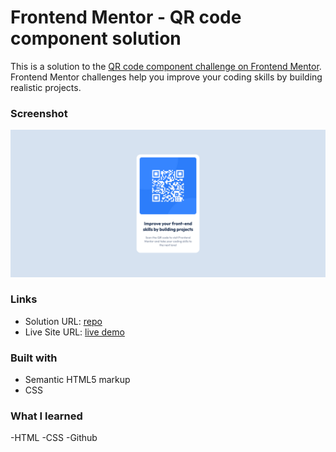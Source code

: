 # Frontend Mentor - QR code component solution

This is a solution to the [QR code component challenge on Frontend Mentor](https://www.frontendmentor.io/challenges/qr-code-component-iux_sIO_H). Frontend Mentor challenges help you improve your coding skills by building realistic projects. 

### Screenshot

![](./images/qr-code.png)

### Links

- Solution URL: [repo](https://github.com/reynoldArun/qr-code-component-main)
- Live Site URL: [live demo](https://luminous-kashata-21fdfc.netlify.app/)

### Built with

- Semantic HTML5 markup
- CSS

### What I learned

-HTML
-CSS
-Github
